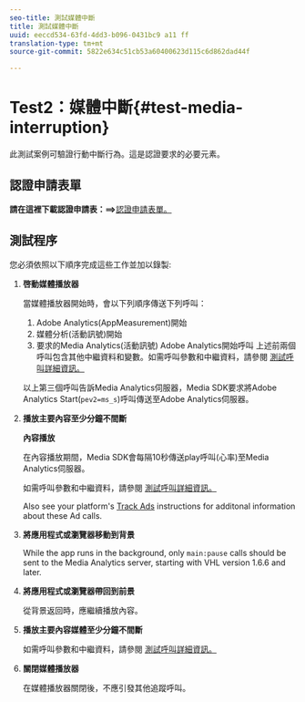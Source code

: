 ```yaml
---
seo-title: 測試媒體中斷
title: 測試媒體中斷
uuid: eeccd534-63fd-4dd3-b096-0431bc9 a11 ff
translation-type: tm+mt
source-git-commit: 5822e634c51cb53a60400623d115c6d862dad44f

---
```



# Test2：媒體中斷{#test-media-interruption}

此測試案例可驗證行動中斷行為。這是認證要求的必要元素。

## 認證申請表單

**請在這裡下載認證申請表：==&gt;**[認證申請表單。](cert_req_form.docx)

## 測試程序

您必須依照以下順序完成這些工作並加以錄製:

1. **啓動媒體播放器**

   當媒體播放器開始時，會以下列順序傳送下列呼叫：

   1. Adobe Analytics(AppMeasurement)開始
   1. 媒體分析(活動訊號)開始
   1. 要求的Media Analytics(活動訊號) Adobe Analytics開始呼叫
   上述前兩個呼叫包含其他中繼資料和變數。如需呼叫參數和中繼資料，請參閱 [測試呼叫詳細資訊。](/help/sdk-implement/validation/test-call-details.md#start-the-media-player)

   以上第三個呼叫告訴Media Analytics伺服器，Media SDK要求將Adobe Analytics Start(`pev2=ms_s`)呼叫傳送至Adobe Analytics伺服器。

1. **播放主要內容至少分鐘不間斷**

   **內容播放**

   在內容播放期間，Media SDK會每隔10秒傳送play呼叫(心率)至Media Analytics伺服器。

   如需呼叫參數和中繼資料，請參閱 [測試呼叫詳細資訊。](/help/sdk-implement/validation/test-call-details.md#play-main-content)

   Also see your platform's [Track Ads](/help/sdk-implement/track-ads/track-ads-overview.md) instructions for additonal information about these Ad calls.

1. **將應用程式或瀏覽器移動到背景**

   While the app runs in the background, only `main:pause` calls should be sent to the Media Analytics server, starting with VHL version 1.6.6 and later.

1. **將應用程式或瀏覽器帶回到前景**

   從背景返回時，應繼續播放內容。

1. **播放主要內容媒體至少分鐘不間斷**

   如需呼叫參數和中繼資料，請參閱 [測試呼叫詳細資訊。](/help/sdk-implement/validation/test-call-details.md#play-main-content)

1. **關閉媒體播放器**

   在媒體播放器關閉後，不應引發其他追蹤呼叫。

